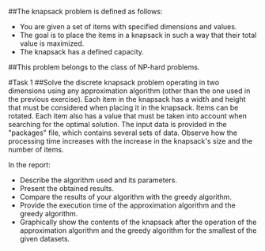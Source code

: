 ##The knapsack problem is defined as follows:

- You are given a set of items with specified dimensions and values.
- The goal is to place the items in a knapsack in such a way that their total value is maximized.
- The knapsack has a defined capacity.

##This problem belongs to the class of NP-hard problems.

#Task 1
##Solve the discrete knapsack problem operating in two dimensions using any approximation algorithm (other than the one used in the previous exercise). Each item in the knapsack has a width and height that must be considered when placing it in the knapsack. Items can be rotated. Each item also has a value that must be taken into account when searching for the optimal solution. The input data is provided in the "packages" file, which contains several sets of data. Observe how the processing time increases with the increase in the knapsack's size and the number of items.

In the report:

- Describe the algorithm used and its parameters.
- Present the obtained results.
- Compare the results of your algorithm with the greedy algorithm.
- Provide the execution time of the approximation algorithm and the greedy algorithm.
- Graphically show the contents of the knapsack after the operation of the approximation algorithm and the greedy algorithm for the smallest of the given datasets.
